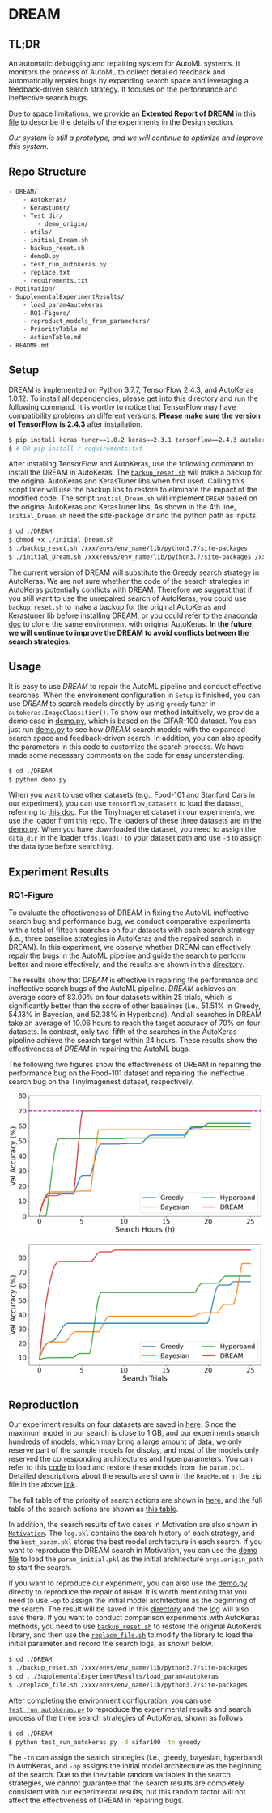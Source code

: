 # DREAM

## TL;DR

An automatic debugging and repairing system for AutoML systems.
It monitors the process of AutoML to collect detailed feedback and automatically repairs bugs by expanding search space and leveraging a feedback-driven search strategy.
It focuses on the performance and ineffective search bugs.

Due to space limitations, we provide an **Extented Report of DREAM** in [this file](./Extent_Report.md) to describe the details of the experiments in the Design section.

*Our system is still a prototype, and we will continue to optimize and improve this system.*

## Repo Structure

```
- DREAM/                 
    - Autokeras/
    - Kerastuner/
    - Test_dir/  
        - demo_origin/
    - utils/         
    - initial_Dream.sh     
    - backup_reset.sh       
    - demo0.py   
    - test_run_autokeras.py
    - replace.txt
    - requirements.txt               
- Motivation/                      
- SupplementalExperimentResults/   
    - load_param4autokeras                   
    - RQ1-Figure/
    - reproduct_models_from_parameters/
    - PriorityTable.md
    - ActionTable.md
- README.md

```


## Setup
DREAM is implemented on Python 3.7.7, TensorFlow 2.4.3, and AutoKeras 1.0.12.
To install all dependencies, please get into this directory and run the following command.
It is worthy to notice that TensorFlow may have compatibility problems on different versions.
**Please make sure the version of TensorFlow is 2.4.3** after installation.

```bash
$ pip install keras-tuner==1.0.2 keras==2.3.1 tensorflow==2.4.3 autokeras==1.0.12 tensorflow_datasets==2.1.0 matplotlib==3.3.0
$ # OR pip install-r requirements.txt
```

After installing TensorFlow and AutoKeras, use the following command to install the DREAM in AutoKeras.
The [`backup_reset.sh`](./DREAM/backup_reset.sh) will make a backup for the original AutoKeras and KerasTuner libs when first used.
Calling this script later will use the backup libs to restore to eliminate the impact of the modified code.
The script `initial_Dream.sh` will implement `DREAM` based on the original AutoKeras and KerasTuner libs.
As shown in the 4th line, `initial_Dream.sh` need the site-package dir and the python path as inputs.

```bash
$ cd ./DREAM
$ chmod +x ./initial_Dream.sh
$ ./backup_reset.sh /xxx/envs/env_name/lib/python3.7/site-packages
$ ./initial_Dream.sh /xxx/envs/env_name/lib/python3.7/site-packages /xxx/envs/env_name/bin/python
```

The current version of DREAM will substitute the Greedy search strategy in AutoKeras. 
We are not sure whether the code of the search strategies in AutoKeras potentially conflicts with DREAM.
Therefore we suggest that if you still want to use the unrepaired search of AutoKeras, you could use `backup_reset.sh` to make a backup for the original AutoKeras and Kerastuner lib before installing DREAM, or you could refer to the [anaconda doc](https://docs.conda.io/projects/conda/en/latest/user-guide/tasks/manage-environments.html) to clone the same environment with original AutoKeras.
**In the future, we will continue to improve the DREAM to avoid conflicts between the search strategies.**



## Usage
It is easy to use *DREAM* to repair the AutoML pipeline and conduct effective searches. 
When the environment configuration in `Setup` is finished, you can use *DREAM* to search models directly by using `greedy` tuner in `autokeras.ImageClassifier()`.
To show our method intuitively, we provide a demo case in [demo.py](./DREAM/demo0.py), which is based on the CIFAR-100 dataset.
You can just run [demo.py](./DREAM/demo0.py) to see how *DREAM* search models with the expanded search space and feedback-driven search.
In addition, you can also specify the parameters in this code to customize the search process. We have made some necessary comments on the code for easy understanding.

``` bash
$ cd ./DREAM
$ python demo.py
```

When you want to use other datasets (e.g., Food-101 and Stanford Cars in our experiment), you can use `tensorflow_datasets` to load the dataset, referring to [this doc](https://www.tensorflow.org/datasets/api_docs/python/tfds/load). For the TinyImagenet dataset in our experiments, we use the loader from this [repo](https://github.com/ksachdeva/tiny-imagenet-tfds).
The loaders of these three datasets are in the [demo.py](./DREAM/demo0.py).
When you have downloaded the dataset, you need to assign the `data_dir` in the loader `tfds.load()` to your dataset path and use `-d` to assign the data type before searching.


## Experiment Results

### RQ1-Figure

To evaluate the effectiveness of DREAM in fixing the AutoML ineffective search bug and performance bug, we conduct comparative experiments with a total of fifteen searches on four datasets with each search strategy (i.e., three baseline strategies in AutoKeras and the repaired search in DREAM).
In this experiment, we observe whether DREAM can effectively repair the bugs in the AutoML pipeline and guide the search to perform better and more effectively, and the results are shown in this [directory](./SupplementalExperimentResults/RQ1-Figure).

The results show that *DREAM* is effective in repairing the performance and ineffective search bugs of the AutoML pipeline.
*DREAM* achieves an average score of 83.00% on four datasets within 25 trials, which is significantly better than the score of other baselines (i.e., 51.51% in Greedy, 54.13% in Bayesian, and 52.38% in Hyperband).
And all searches in DREAM take an average of 10.06 hours to reach the target accuracy of 70% on four datasets.
In contrast, only two-fifth of the searches in the AutoKeras pipeline achieve the search target within 24 hours.
These results show the effectiveness of *DREAM* in repairing the AutoML bugs.

The following two figures show the effectiveness of DREAM in repairing the performance bug on the Food-101 dataset and repairing the ineffective search bug on the TinyImagenest dataset, respectively.

![figure](./SupplementalExperimentResults/RQ1-Figure/Performance-Repair/Food-101/time-f101_0.png)

![figure](./SupplementalExperimentResults/RQ1-Figure/IneffectiveSearch-Repair/TinyImagenet/trial-tiny_4.png)


## Reproduction

Our experiment results on four datasets are saved in [here](https://drive.google.com/file/d/1BMlcv9QF6k-v6GDouyu8lpA1oolMaBIp/view?usp=sharing).
Since the maximum model in our search is close to 1 GB, and our experiments search hundreds of models, which may bring a large amount of data, we only reserve part of the sample models for display, and most of the models only reserved the corresponding architectures and hyperparameters.
You can refer to this [code](./SupplementalExperimentResults/reproduct_models_from_parameters/reproduce_experiment_model.py) to load and restore these models from the `param.pkl`.
Detailed descriptions about the results are shown in the `ReadMe.md` in the zip file in the above [link](https://drive.google.com/file/d/1BMlcv9QF6k-v6GDouyu8lpA1oolMaBIp/view?usp=sharing).

The full table of the priority of search actions are shown in [here](./SupplementalExperimentResults/PriorityTable.md), and the full table of the search actions are shown as [this table](./SupplementalExperimentResults/ActionTable.md).

In addition, the search results of two cases in Motivation are also shown in [`Motivation`](./Motivation).
The `log.pkl` contains the search history of each strategy, and the `best_param.pkl` stores the best model architecture in each search.
If you want to reproduce the DREAM search in Motivation, you can use the [demo file](./DREAM/demo0.py) to load the `param_initial.pkl` as the initial architecture `args.origin_path` to start the search.


If you want to reproduce our experiment, you can also use the [demo.py](./DREAM/demo0.py) directly to reproduce the repair of `DREAM`.
It is worth mentioning that you need to use `-op` to assign the initial model architecture as the beginning of the search.
The result will be saved in this [directory](./DREAM/Test_dir/demo_result) and the [log](./DREAM/Test_dir/demo_result/log.pkl) will also save there.
If you want to conduct comparison experiments with AutoKeras methods, you need to use [`backup_reset.sh`](./DREAM/backup_reset.sh) to restore the original AutoKeras library, and then use the [`replace_file.sh`](./SupplementalExperimentResults/load_param4autokeras/replace_file.sh) to modify the library to load the initial parameter and record the search logs, as shown below.

```bash
$ cd ./DREAM
$ ./backup_reset.sh /xxx/envs/env_name/lib/python3.7/site-packages
$ cd ../SupplementalExperimentResults/load_param4autokeras
$ ./replace_file.sh /xxx/envs/env_name/lib/python3.7/site-packages
```

After completing the environment configuration, you can use [`test_run_autokeras.py`](./DREAM/test_run_autokeras.py) to reproduce the experimental results and search process of the three search strategies of AutoKeras, shown as follows.

```bash
$ cd ./DREAM
$ python test_run_autokeras.py -d cifar100 -tn greedy
```

The `-tn` can assign the search strategies (i.e., greedy, bayesian, hyperband) in AutoKeras, and `-op` assigns the initial model architecture as the beginning of the search.
Due to the inevitable random variables in the search strategies, we cannot guarantee that the search results are completely consistent with our experimental results, but this random factor will not affect the effectiveness of DREAM in repairing bugs.
